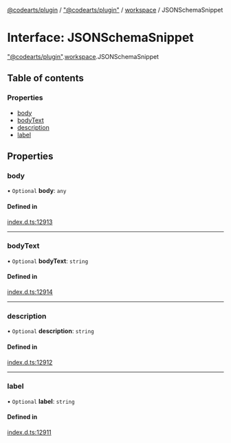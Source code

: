 [@codearts/plugin](../README.md) / ["@codearts/plugin"](../modules/_codearts_plugin_.md) / [workspace](../modules/codearts_plugin_.workspace.md) / JSONSchemaSnippet

# Interface: JSONSchemaSnippet

["@codearts/plugin"](../modules/_codearts_plugin_.md).[workspace](../modules/codearts_plugin_.workspace.md).JSONSchemaSnippet

## Table of contents

### Properties

- [body](codearts_plugin_.workspace.JSONSchemaSnippet.md#body)
- [bodyText](codearts_plugin_.workspace.JSONSchemaSnippet.md#bodytext)
- [description](codearts_plugin_.workspace.JSONSchemaSnippet.md#description)
- [label](codearts_plugin_.workspace.JSONSchemaSnippet.md#label)

## Properties

### body

• `Optional` **body**: `any`

#### Defined in

[index.d.ts:12913](https://github.com/huaweicloud/cloudide-plugin-api/blob/03b481c/index.d.ts#L12913)

___

### bodyText

• `Optional` **bodyText**: `string`

#### Defined in

[index.d.ts:12914](https://github.com/huaweicloud/cloudide-plugin-api/blob/03b481c/index.d.ts#L12914)

___

### description

• `Optional` **description**: `string`

#### Defined in

[index.d.ts:12912](https://github.com/huaweicloud/cloudide-plugin-api/blob/03b481c/index.d.ts#L12912)

___

### label

• `Optional` **label**: `string`

#### Defined in

[index.d.ts:12911](https://github.com/huaweicloud/cloudide-plugin-api/blob/03b481c/index.d.ts#L12911)
